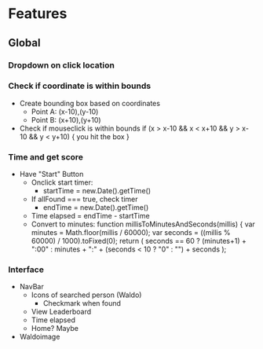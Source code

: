 # Features

## Global

### Dropdown on click location

### Check if coordinate is within bounds

- Create bounding box based on coordinates
  - Point A: (x-10),(y-10)
  - Point B: (x+10),(y+10)
- Check if mouseclick is within bounds
  if (x > x-10 && x < x+10 && y > x-10 && y < y+10) {
  you hit the box
  }

### Time and get score

- Have "Start" Button
  - Onclick start timer:
    - startTime = new.Date().getTime()
  - If allFound === true, check timer
    - endTime = new.Date().getTime()
  - Time elapsed = endTime - startTime
  - Convert to minutes:
    function millisToMinutesAndSeconds(millis) {
    var minutes = Math.floor(millis / 60000);
    var seconds = ((millis % 60000) / 1000).toFixed(0);
    return (
    seconds == 60 ?
    (minutes+1) + ":00" :
    minutes + ":" + (seconds < 10 ? "0" : "") + seconds
    );

### Interface

- NavBar
  - Icons of searched person (Waldo)
    - Checkmark when found
  - View Leaderboard
  - Time elapsed
  - Home? Maybe
- Waldoimage
